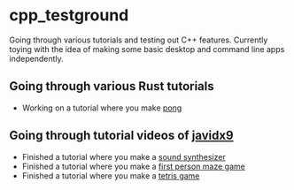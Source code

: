 # cpp_testground
Going through various tutorials and testing out C++ features. Currently toying 
with the idea of making some basic desktop and command line apps independently.

## Going through various Rust tutorials
* Working on a tutorial where you make [pong](https://book.amethyst.rs/stable/pong-tutorial.html)

## Going through tutorial videos of [javidx9](https://www.youtube.com/channel/UC-yuWVUplUJZvieEligKBkA)
* Finished a tutorial where you make a [sound synthesizer](https://www.youtube.com/watch?v=tgamhuQnOkM)
* Finished a tutorial where you make a [first person maze game](https://www.youtube.com/watch?v=xW8skO7MFYw)
* Finished a tutorial where you make a [tetris game](https://www.youtube.com/watch?v=8OK8_tHeCIA)

